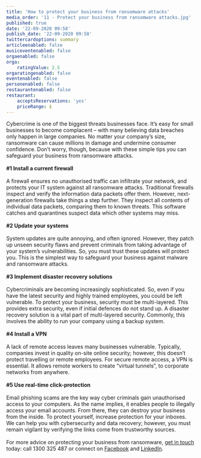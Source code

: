 ```yaml
---
title: 'How to protect your business from ransomware attacks'
media_order: '11 - Protect your business from ransomware attacks.jpg'
published: true
date: '22-09-2020 09:58'
publish_date: '22-09-2020 09:58'
twittercardoptions: summary
articleenabled: false
musiceventenabled: false
orgaenabled: false
orga:
    ratingValue: 2.5
orgaratingenabled: false
eventenabled: false
personenabled: false
restaurantenabled: false
restaurant:
    acceptsReservations: 'yes'
    priceRange: $
---
```


<p><img style="float: right;" src="/blog/protect-business-from-ransomware/11%20-%20Protect%20your%20business%20from%20ransomware%20attacks.jpg" alt="" />Cybercrime is one of the biggest threats businesses face. It&rsquo;s easy for small businesses to become complacent &ndash; with many believing data breaches only happen in large companies. No matter your company&rsquo;s size, ransomware can cause millions in damage and undermine consumer confidence. Don&rsquo;t worry, though, because with these simple tips you can safeguard your business from ransomware attacks.<br /><br /><strong>#1 Install a current firewall</strong><br /><br />A firewall ensures no unauthorised traffic can infiltrate your network, and protects your IT system against all ransomware attacks. Traditional firewalls inspect and verify the information data packets offer them. However, next-generation firewalls take things a step further. They inspect all contents of individual data packets, comparing them to known threats. This software catches and quarantines suspect data which other systems may miss.<br /><br /><strong>#2 Update your systems</strong><br /><br />System updates are quite annoying, and often ignored. However, they patch up unseen security flaws and prevent criminals from taking advantage of your system&rsquo;s vulnerabilities. So, you must trust these updates will protect you. This is the simplest way to safeguard your business against malware and ransomware attacks.<br /><br /><strong>#3 Implement disaster recovery solutions<br /></strong><br />Cybercriminals are becoming increasingly sophisticated. So, even if you have the latest security and highly trained employees, you could be left vulnerable. To protect your business, security must be multi-layered. This provides extra security, even if initial defences do not stand up. A disaster recovery solution is a vital part of multi-layered security. Commonly, this involves the ability to run your company using a backup system.<br /><br /><strong>#4 Install a VPN<br /></strong><br />A lack of remote access leaves many businesses vulnerable. Typically, companies invest in quality on-site online security; however, this doesn&rsquo;t protect travelling or remote employees. For secure remote access, a VPN is essential. It allows remote workers to create &ldquo;virtual tunnels&rdquo;, to corporate networks from anywhere.<br /><br /><strong>#5 Use real-time click-protection</strong><br /><br />Email phishing scams are the key way cyber criminals gain unauthorised access to your computers. As the name implies, it enables people to illegally access your email accounts. From there, they can destroy your business from the inside. To protect yourself, increase protection for your inboxes. We can help you with cybersecurity and data recovery; however, you must remain vigilant by verifying the links come from trustworthy sources.<br /><br />For more advice on protecting your business from ransomware, <a href="https://www.g2it.com.au/contact-us">get in touch</a> today: call 1300 325 487 or connect on <a href="https://www.facebook.com/G2ITAustralia/" target="_blank" rel="noopener">Facebook</a> and <a href="https://www.linkedin.com/company/14527738/" target="_blank" rel="noopener">LinkedIn</a>.</p>